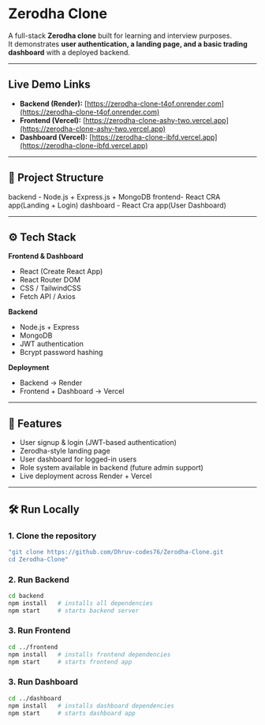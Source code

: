 # Zerodha Clone

A full-stack **Zerodha clone** built for learning and interview purposes.  
It demonstrates **user authentication, a landing page, and a basic trading dashboard** with a deployed backend.  

---

## Live Demo Links

- **Backend (Render):** [https://zerodha-clone-t4of.onrender.com](https://zerodha-clone-t4of.onrender.com)  
- **Frontend (Vercel):** [https://zerodha-clone-ashy-two.vercel.app](https://zerodha-clone-ashy-two.vercel.app)  
- **Dashboard (Vercel):** [https://zerodha-clone-ibfd.vercel.app](https://zerodha-clone-ibfd.vercel.app)  

---

## 📂 Project Structure
backend - Node.js + Express.js + MongoDB
frontend- React CRA app(Landing + Login)
dashboard - React Cra app(User Dashboard)

---

## ⚙️ Tech Stack

**Frontend & Dashboard**  
- React (Create React App)  
- React Router DOM  
- CSS / TailwindCSS  
- Fetch API / Axios  

**Backend**  
- Node.js + Express  
- MongoDB
- JWT authentication  
- Bcrypt password hashing  

**Deployment**  
- Backend → Render  
- Frontend + Dashboard → Vercel  

---

## 🔑 Features

- User signup & login (JWT-based authentication)  
- Zerodha-style landing page  
- User dashboard for logged-in users  
- Role system available in backend (future admin support)  
- Live deployment across Render + Vercel  

---

## 🛠️ Run Locally

### 1. Clone the repository
```bash
"git clone https://github.com/Dhruv-codes76/Zerodha-Clone.git
cd Zerodha-Clone"
```
### 2. Run Backend
```bash
cd backend
npm install   # installs all dependencies
npm start     # starts backend server
```
### 3. Run Frontend
```bash
cd ../frontend
npm install   # installs frontend dependencies
npm start     # starts frontend app
```
### 3. Run Dashboard
```bash
cd ../dashboard
npm install   # installs dashboard dependencies
npm start     # starts dashboard app
```
